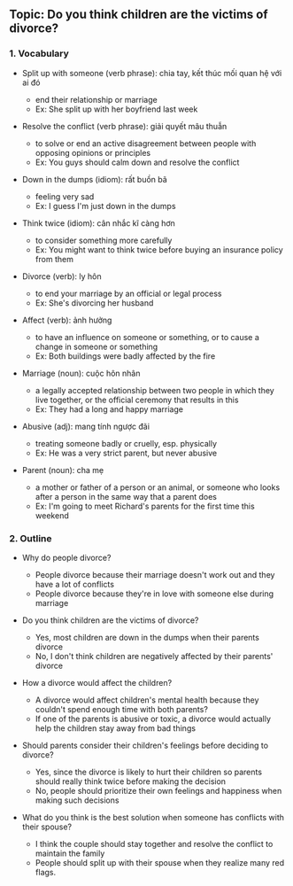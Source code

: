 ## Topic: Do you think children are the victims of divorce?

### 1. Vocabulary
- Split up with someone (verb phrase): chia tay, kết thúc mối quan hệ với ai đó
  + end their relationship or marriage
  + Ex: She split up with her boyfriend last week

- Resolve the conflict (verb phrase): giải quyết mâu thuẫn
  + to solve or end an active disagreement between people with opposing opinions or principles
  + Ex: You guys should calm down and resolve the conflict

- Down in the dumps (idiom): rất buồn bã
  + feeling very sad
  + Ex: I guess I'm just down in the dumps

- Think twice (idiom): cân nhắc kĩ càng hơn
  + to consider something more carefully
  + Ex: You might want to think twice before buying an insurance policy from them

- Divorce (verb): ly hôn
  + to end your marriage by an official or legal process
  + Ex: She's divorcing her husband

- Affect (verb): ảnh hưởng
  + to have an influence on someone or something, or to cause a change in someone or something
  + Ex: Both buildings were badly affected by the fire

- Marriage (noun): cuộc hôn nhân
  + a legally accepted relationship between two people in which they live together, or the official ceremony that results in this
  + Ex: They had a long and happy marriage

- Abusive (adj): mang tính ngược đãi
  + treating someone badly or cruelly, esp. physically
  + Ex: He was a very strict parent, but never abusive

- Parent (noun): cha mẹ
  + a mother or father of a person or an animal, or someone who looks after a person in the same way that a parent does
  + Ex: I'm going to meet Richard's parents for the first time this weekend

### 2. Outline
- Why do people divorce?
  + People divorce because their marriage doesn't work out and they have a lot of conflicts
  + People divorce because they're in love with someone else during marriage

- Do you think children are the victims of divorce?
  + Yes, most children are down in the dumps when their parents divorce
  + No, I don't think children are negatively affected by their parents' divorce

- How a divorce would affect the children?
  + A divorce would affect children's mental health because they couldn't spend enough time with both parents?
  + If one of the parents is abusive or toxic, a divorce would actually help the children stay away from bad things

- Should parents consider their children's feelings before deciding to divorce?
  + Yes, since the divorce is likely to hurt their children so parents should really think twice before making the decision
  + No, people should prioritize their own feelings and happiness when making such decisions

- What do you think is the best solution when someone has conflicts with their spouse?
  + I think the couple should stay together and resolve the conflict to maintain the family
  + People should split up with their spouse when they realize many red flags.